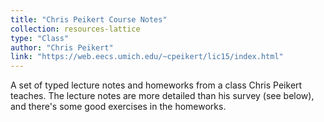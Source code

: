 ```yaml
---
title: "Chris Peikert Course Notes"
collection: resources-lattice
type: "Class"
author: "Chris Peikert"
link: "https://web.eecs.umich.edu/~cpeikert/lic15/index.html"
---
```


A set of typed lecture notes and homeworks from a class Chris Peikert teaches. The lecture notes are more detailed than his survey (see below), and there's some good exercises in the homeworks.
